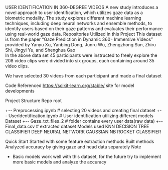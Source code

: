 USER IDENTIFICATION IN 360-DEGREE VIDEOS
A new study introduces a novel approach to user identification, which utilizes gaze data as a biometric modality. The study explores different machine learning techniques, including deep neural networks and ensemble methods, to identify users based on their gaze patterns and evaluates their performance using real-world gaze data.
Repositories Utilized in this Project
This dataset is from the paper “Gaze Prediction in Dynamic 360◦ Immersive Videos”	provided by Yanyu Xu, Yanbing Dong, Junru Wu, Zhengzhong Sun, Zhiru Shi, Jingyi Yu, and Shenghua Gao	
	In the above data set 45 participants were instructed to freely explore the 208 video clips were divided into six groups, each containing around 35 video clips. 

We have selected 30 videos from each participant and made a final dataset

Code 
Referenced https://scikit-learn.org/stable/  site for model developments

Project Structure
 Repo root

+--  Preprocessing.ipynb                        # selecting 20 videos and creating final dataset
+--  UserIdentification.ipynb                 # User identification utilizing different models
Dataset
+-- Gaze_txt_files_2                            # folder contains every user data(raw data)
+-- Final_data.csv                                # extracted dataset
Models used 
KNN
DECISION TREE CLASSIFIER
DEEP NEURAL NETWORK
GAUSSIAN NB
ROCKET CLASSIFIER


Quick Start
Started with some feature extraction methods
Built methods 
Analyzed accuracy by giving gaze and head data separately 
Note
* Basic models work well with this dataset, for the future try to implement more basic models and analyze the accuracy



 						
					 				
			
		




	

		
				
			
		
		

